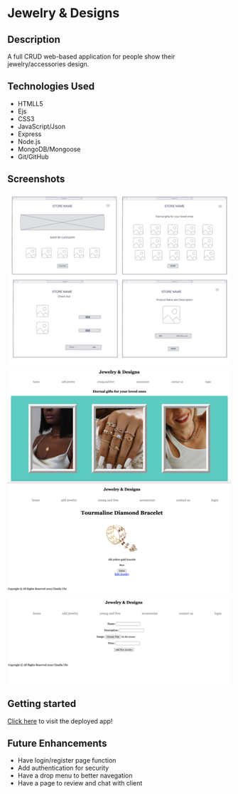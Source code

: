 # Jewelry & Designs

## Description

A full CRUD web-based application for people show their jewelry/accessories design.

## Technologies Used

- HTMLL5
- Ejs
- CSS3
- JavaScript/Json
- Express
- Node.js
- MongoDB/Mongoose
- Git/GitHub

## Screenshots

![my wireframe](wireframe-store.png)
![my production version](jewelry-designs.png)
![my production version](jewelry-designs-edit-del.png)
![my production version](jewelry-desings-new.png)

## Getting started

[Click here](https://jewelry-designs.herokuapp.com/products) to visit the deployed app!

## Future Enhancements

- Have login/register page function
- Add authentication for security
- Have a drop menu to better navegation
- Have a page to review and chat with client
